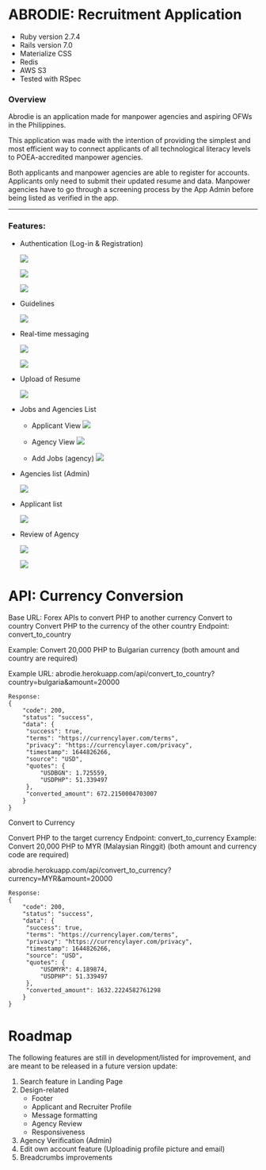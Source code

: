 # ABRODIE: Recruitment Application

* Ruby version 2.7.4
* Rails version 7.0
* Materialize CSS
* Redis
* AWS S3
* Tested with RSpec

### Overview

Abrodie is an application made for manpower agencies and aspiring OFWs in the Philippines.

This application was made with the intention of providing the simplest and most efficient way to connect applicants of all technological literacy levels to POEA-accredited manpower agencies.

Both applicants and manpower agencies are able to register for accounts. 
Applicants only need to submit their updated resume and data.
Manpower agencies have to go through a screening process by the App Admin before being listed as verified in the app. 

<hr/>

### Features:

* Authentication (Log-in & Registration)

  ![](app/assets/images/docs/abrodie-landing.png)
  
  ![](app/assets/images/docs/abrodie-signup1.png)
  
  ![](app/assets/images/docs/abrodie-signup2.png)
  
* Guidelines

  ![](app/assets/images/docs/abrodie-guidelines.png)
  
* Real-time messaging

  ![](app/assets/images/docs/abrodie-msg1.png)
  
  ![](app/assets/images/docs/abrodie-msg2.png)
  
* Upload of Resume

  ![](app/assets/images/docs/abrodie-resume.png)
  
* Jobs and Agencies List
  * Applicant View
  ![](app/assets/images/docs/abrodie-appjobs.png)
  
  * Agency View
  ![](app/assets/images/docs/abrodie-agencyjobs.png)
  
  * Add Jobs (agency)
  ![](app/assets/images/docs/abrodie-newjob.png)
  
* Agencies list (Admin)
 
  ![](app/assets/images/docs/abrodie-agencies.png)

* Applicant list

  ![](app/assets/images/docs/abrodie-applicants.png)

* Review of Agency
  
  ![](app/assets/images/docs/agency-review1.png)
  
  ![](app/assets/images/docs/agency-review2.png)

# API: Currency Conversion 

Base URL: Forex APIs to convert PHP to another currency
Convert to country
Convert PHP to the currency of the other country
Endpoint: convert_to_country

Example: Convert 20,000 PHP to Bulgarian currency (both amount and country are required)

Example URL: abrodie.herokuapp.com/api/convert_to_country?country=bulgaria&amount=20000
```
Response:
{
    "code": 200,
    "status": "success",
    "data": {
   	 "success": true,
   	 "terms": "https://currencylayer.com/terms",
   	 "privacy": "https://currencylayer.com/privacy",
   	 "timestamp": 1644826266,
   	 "source": "USD",
   	 "quotes": {
   		 "USDBGN": 1.725559,
   		 "USDPHP": 51.339497
   	 },
   	 "converted_amount": 672.2150004703007
    }
}
```

Convert to Currency

Convert PHP to the target currency
Endpoint: convert_to_currency
Example: Convert 20,000 PHP to MYR (Malaysian Ringgit) (both amount and currency code are required)

abrodie.herokuapp.com/api/convert_to_currency?currency=MYR&amount=20000

```
Response:
{
    "code": 200,
    "status": "success",
    "data": {
   	 "success": true,
   	 "terms": "https://currencylayer.com/terms",
   	 "privacy": "https://currencylayer.com/privacy",
   	 "timestamp": 1644826266,
   	 "source": "USD",
   	 "quotes": {
   		 "USDMYR": 4.189874,
   		 "USDPHP": 51.339497
   	 },
   	 "converted_amount": 1632.2224582761298
    }
}
```

# Roadmap

The following features are still in development/listed for improvement, and are meant to be released in a future version update: 

1. Search feature in Landing Page
2. Design-related
   - Footer
   - Applicant and Recruiter Profile
   - Message formatting
   - Agency Review
   - Responsiveness
3. Agency Verification (Admin)
4. Edit own account feature (Uploadinig profile picture and email)
6. Breadcrumbs improvements


